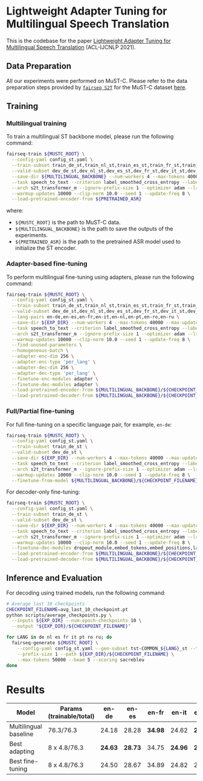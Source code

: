 # Lightweight Adapter Tuning for Multilingual Speech Translation

This is the codebase for the paper [Lightweight Adapter Tuning for Multilingual Speech Translation](https://arxiv.org/abs/2106.3771637) (ACL-IJCNLP 2021).


## Data Preparation
All our experiments were performed on MuST-C. Please refer to the data preparation steps provided by [`fairseq S2T`](https://github.com/pytorch/fairseq/tree/master/examples/speech_to_text) for the MuST-C dataset [here](https://github.com/pytorch/fairseq/blob/master/examples/speech_to_text/docs/mustc_example.md#data-preparation).


## Training
### Multilingual training
To train a multilingual ST backbone model, please run the following command:
```bash
fairseq-train ${MUSTC_ROOT} \
  --config-yaml config_st.yaml \
  --train-subset train_de_st,train_nl_st,train_es_st,train_fr_st,train_it_st,train_pt_st,train_ro_st,train_ru_st \
  --valid-subset dev_de_st,dev_nl_st,dev_es_st,dev_fr_st,dev_it_st,dev_pt_st,dev_ro_st,dev_ru_st \
  --save-dir ${MULTILINGUAL_BACKBONE} --num-workers 4 --max-tokens 40000 --max-update 100000 \
  --task speech_to_text --criterion label_smoothed_cross_entropy --label-smoothing 0.1 --report-accuracy \
  --arch s2t_transformer_m --ignore-prefix-size 1 --optimizer adam --lr 2e-3 --lr-scheduler inverse_sqrt \
  --warmup-updates 10000 --clip-norm 10.0 --seed 1 --update-freq 8 \
  --load-pretrained-encoder-from ${PRETRAINED_ASR}
```
where:
- `${MUSTC_ROOT}` is the path to MuST-C data.
- `${MULTILINGUAL_BACKBONE}` is the path to save the outputs of the experiments.
- `${PRETRAINED_ASR}` is the path to the pretrained ASR model used to initialize the ST encoder.

### Adapter-based fine-tuning
To perform multilingual fine-tuning using adapters, please run the following command:
```bash
fairseq-train ${MUSTC_ROOT} \
  --config-yaml config_st.yaml \
  --train-subset train_de_st,train_nl_st,train_es_st,train_fr_st,train_it_st,train_pt_st,train_ro_st,train_ru_st \
  --valid-subset dev_de_st,dev_nl_st,dev_es_st,dev_fr_st,dev_it_st,dev_pt_st,dev_ro_st,dev_ru_st \
  --lang-pairs en-de,en-es,en-fr,en-it,en-nl,en-pt,en-ro,en-ru \
  --save-dir ${EXP_DIR} --num-workers 4 --max-tokens 40000 --max-update 100000 \
  --task speech_to_text --criterion label_smoothed_cross_entropy --label-smoothing 0.1 --report-accuracy \
  --arch s2t_transformer_m --ignore-prefix-size 1 --optimizer adam --lr 2e-3 --lr-scheduler inverse_sqrt \
  --warmup-updates 10000 --clip-norm 10.0 --seed 1 --update-freq 8 \
  --find-unused-parameters \
  --homogeneous-batch \
  --adapter-enc-dim 256 \
  --adapter-enc-type 'per_lang' \
  --adapter-dec-dim 256 \
  --adapter-dec-type 'per_lang' \
  --finetune-enc-modules adapter \
  --finetune-dec-modules adapter \
  --load-pretrained-encoder-from ${MULTILINGUAL_BACKBONE}/${CHECKPOINT_FILENAME} \
  --load-pretrained-decoder-from ${MULTILINGUAL_BACKBONE}/${CHECKPOINT_FILENAME}
```

### Full/Partial fine-tuning
For full fine-tuning on a specific language pair, for example, `en-de`:
```bash
fairseq-train ${MUSTC_ROOT} \
  --config-yaml config_st.yaml \
  --train-subset train_de_st \
  --valid-subset dev_de_st \
  --save-dir ${EXP_DIR} --num-workers 4 --max-tokens 40000 --max-update 100000 \
  --task speech_to_text --criterion label_smoothed_cross_entropy --label-smoothing 0.1 --report-accuracy \
  --arch s2t_transformer_m --ignore-prefix-size 1 --optimizer adam --lr 2e-3 --lr-scheduler inverse_sqrt \
  --warmup-updates 10000 --clip-norm 10.0 --seed 1 --update-freq 8 \
  --finetune-from-model ${MULTILINGUAL_BACKBONE}/${CHECKPOINT_FILENAME}
```

For decoder-only fine-tuning:
```bash
fairseq-train ${MUSTC_ROOT} \
  --config-yaml config_st.yaml \
  --train-subset train_de_st \
  --valid-subset dev_de_st \
  --save-dir ${EXP_DIR} --num-workers 4 --max-tokens 40000 --max-update 100000 \
  --task speech_to_text --criterion label_smoothed_cross_entropy --label-smoothing 0.1 --report-accuracy \
  --arch s2t_transformer_m --ignore-prefix-size 1 --optimizer adam --lr 2e-3 --lr-scheduler inverse_sqrt \
  --warmup-updates 10000 --clip-norm 10.0 --seed 1 --update-freq 8 \
  --finetune-dec-modules dropout_module,embed_tokens,embed_positions,layers,layer_norm,output_projection \
  --load-pretrained-encoder-from ${MULTILINGUAL_BACKBONE}/${CHECKPOINT_FILENAME} \
  --load-pretrained-decoder-from ${MULTILINGUAL_BACKBONE}/${CHECKPOINT_FILENAME}
```

## Inference and Evaluation
For decoding using trained models, run the following command:

```bash
# Average last 10 checkpoints
CHECKPOINT_FILENAME=avg_last_10_checkpoint.pt
python scripts/average_checkpoints.py \
  --inputs ${EXP_DIR} --num-epoch-checkpoints 10 \
  --output "${EXP_DIR}/${CHECKPOINT_FILENAME}"

for LANG in de nl es fr it pt ro ru; do
  fairseq-generate ${MUSTC_ROOT} \
    --config-yaml config_st.yaml --gen-subset tst-COMMON_${LANG}_st --task speech_to_text \
    --prefix-size 1 --path ${EXP_DIR}/${CHECKPOINT_FILENAME} \
    --max-tokens 50000 --beam 5 --scoring sacrebleu
done
```

# Results

<table>
    <thead>
      <tr>
        <th>Model</th>
        <th>Params (trainable/total)</th>
        <th>en-de</th>
        <th>en-es</th>
        <th>en-fr</th>
        <th>en-it</th>
        <th>en-nl</th>
        <th>en-pt</th>
        <th>en-ro</th>
        <th>en-ru</th>
      </tr>
      <tbody>
        <tr>
            <td>Multilingual baseline</td>
            <td>76.3/76.3</td>
            <td>24.18</td>
            <td>28.28</td>
            <td><b>34.98</td>
            <td>24.62</td>
            <td><b>28.80</td>
            <td>31.13</td>
            <td>23.22</td>
            <td>15.88</td>
       </tr>
       <tr>
            <td>Best adapting</td>
            <td>8 x 4.8/76.3</td>
            <td><b>24.63</td>
            <td><b>28.73</td>
            <td>34.75</td>
            <td><b>24.96</td>
            <td><b>28.80</td>
            <td>30.96</td>
            <td>23.70</td>
            <td>16.36</td>
       </tr>
       <tr>
            <td>Best fine-tuning</td>
            <td>8 x 4.8/76.3</td>
            <td>24.50</td>
            <td>28.67</td>
            <td>34.89</td>
            <td>24.82</td>
            <td>28.38</td>
            <td>30.73</td>
            <td>23.78</td>
            <td>16.23</td>
       </tr>
  </tbody>
</table>